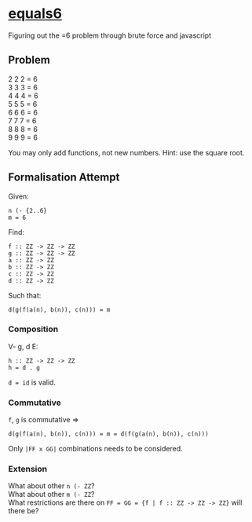 # [equals6](https://qqii.github.io/equals6/)
Figuring out the =6 problem through brute force and javascript

## Problem

2 2 2 = 6  
3 3 3 = 6  
4 4 4 = 6  
5 5 5 = 6  
6 6 6 = 6  
7 7 7 = 6  
8 8 8 = 6  
9 9 9 = 6  

You may only add functions, not new numbers. 
Hint: use the square root.

## Formalisation Attempt

Given:

`n (- {2..6}`  
`m = 6`

Find:

`f :: ZZ -> ZZ -> ZZ`  
`g :: ZZ -> ZZ -> ZZ`  
`a :: ZZ -> ZZ`  
`b :: ZZ -> ZZ`  
`c :: ZZ -> ZZ`  
`d :: ZZ -> ZZ`  

Such that:

`d(g(f(a(n), b(n)), c(n))) = m`

### Composition

V- g, d E:

`h :: ZZ -> ZZ -> ZZ`  
`h = d . g`

`d = id` is valid.

### Commutative

`f`, `g` is commutative =>

`d(g(f(a(n), b(n)), c(n))) = m = d(f(g(a(n), b(n)), c(n)))`

Only `|FF x GG|` combinations needs to be considered.

### Extension

What about other `n (- ZZ`?  
What about other `m (- ZZ`?  
What restrictions are there on `FF = GG = {f | f :: ZZ -> ZZ -> ZZ}` will there be?
